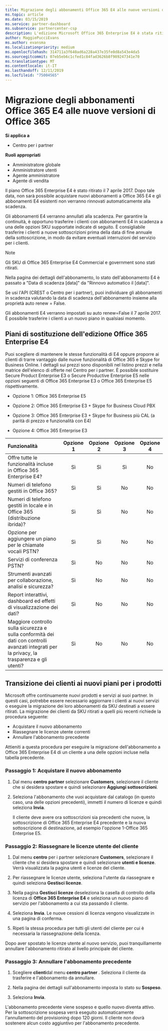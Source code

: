 ```yaml
---
title: Migrazione degli abbonamenti Office 365 E4 alle nuove versioni di Office 365 | Centro per i partner
ms.topic: article
ms.date: 03/15/2019
ms.service: partner-dashboard
ms.subservice: partnercenter-csp
description: L'edizione Microsoft Office 365 Enterprise E4 è stata ritirata il 7 aprile 2017. Scopri come eseguire la migrazione degli abbonamenti del cliente alle nuove versioni di Office 365.
author: MaggiePucciEvans
ms.author: evansma
ms.localizationpriority: medium
ms.openlocfilehash: 314711a3f640ad6a228a437e35fe0d8a543e4da5
ms.sourcegitcommit: 07eb5eb6c1cfed1c84fad3626b8f989247341e70
ms.translationtype: MT
ms.contentlocale: it-IT
ms.lasthandoff: 12/11/2019
ms.locfileid: "75004565"
---
```

# <a name="migrate-office-365-e4-subscriptions-to-newer-office-365-versions"></a>Migrazione degli abbonamenti Office 365 E4 alle nuove versioni di Office 365

**Si applica a**

-  Centro per i partner

**Ruoli appropriati**
-   Amministratore globale
-   Amministratore utenti
-   Agente amministratore
-   Agente di vendita

Il piano Office 365 Enterprise E4 è stato ritirato il 7 aprile 2017. Dopo tale data, non sarà possibile acquistare nuovi abbonamenti a Office 365 E4 e gli abbonamenti E4 esistenti non verranno rinnovati automaticamente alla scadenza.

Gli abbonamenti E4 verranno annullati alla scadenza. Per garantire la continuità, è opportuno trasferire i clienti con abbonamenti E4 in scadenza a una delle opzioni SKU supportate indicate di seguito. È consigliabile trasferire i clienti a nuove sottoscrizioni prima della data di fine annuale della sottoscrizione, in modo da evitare eventuali interruzioni del servizio per i clienti. 

> [!NOTE]  
>  Gli SKU di Office 365 Enterprise E4 Commercial e government sono stati ritirati.
 
Nella pagina dei dettagli dell'abbonamento, lo stato dell'abbonamento E4 è passato a "Data di scadenza [data]" da "Rinnovo automatico il [data]". 

Se usi l'API (CREST o Centro per i partner), puoi individuare gli abbonamenti in scadenza valutando la data di scadenza dell'abbonamento insieme alla proprietà auto renew = False. 

Gli abbonamenti E4 verranno impostati su auto renew=False il 7 aprile 2017. È possibile trasferire i clienti a un nuovo piano in qualsiasi momento. 

## <a name="office-365-enterprise-e4-edition-replacement-plans"></a>Piani di sostituzione dell'edizione Office 365 Enterprise E4

Puoi scegliere di mantenere le stesse funzionalità di E4 oppure proporre ai clienti di trarre vantaggio dalle nuove funzionalità di Office 365 e Skype for Business Online. I dettagli sui prezzi sono disponibili nel listino prezzi e nella matrice dell'elenco di offerte nel Centro per i partner. È possibile sostituire Secure Product Enterprise E3 o Secure Productive Enterprise E5 nelle opzioni seguenti di Office 365 Enterprise E3 o Office 365 Enterprise E5 rispettivamente.

- Opzione 1: Office 365 Enterprise E5

- Opzione 2: Office 365 Enterprise E3 + Skype for Business Cloud PBX

- Opzione 3: Office 365 Enterprise E3 + Skype for Business più CAL (a parità di prezzo e funzionalità con E4)

- Opzione 4: Office 365 Enterprise E3


| Funzionalità | Opzione 1 | Opzione 2 | Opzione 3 | Opzione 4 |
| :---    | :------: |   :---:  |   :---:  |   :---:  |
| Offre tutte le funzionalità incluse in Office 365 Enterprise E4? | Sì | Sì | Sì | No |
| Numeri di telefono gestiti in Office 365? | Sì | Sì | No | No |
| Numeri di telefono gestiti in locale e in Office 365 (distribuzione ibrida)? | Sì | Sì | No | No |
| Opzione per aggiungere un piano per le chiamate vocali PSTN? | Sì | Sì | No | No |
| Servizi di conferenza PSTN? | Sì | No | No | No |
| Strumenti avanzati per collaborazione, analisi e sicurezza? | Sì | No | No | No |
| Report interattivi, dashboard ed effetti di visualizzazione dei dati? | Sì | No | No | No | 
| Maggiore controllo sulla sicurezza e sulla conformità dei dati con controlli avanzati integrati per la privacy, la trasparenza e gli utenti? | Sì | No | No | No | 

## <a name="transition-customers-to-new-product-plans"></a>Transizione dei clienti ai nuovi piani per i prodotti

Microsoft offre continuamente nuovi prodotti e servizi ai suoi partner. In questi casi, potrebbe essere necessario aggiornare i clienti ai nuovi servizi o eseguire la migrazione dei loro abbonamenti da SKU destinati a essere ritirati. La migrazione dei clienti da SKU ritirati a quelli più recenti richiede la procedura seguente:

-   Acquistare il nuovo abbonamento
-   Riassegnare le licenze utente correnti
-   Annullare l'abbonamento precedente

Attieniti a questa procedura per eseguire la migrazione dell'abbonamento a Office 365 Enterprise E4 di un cliente a una delle opzioni incluse nella tabella precedente.

### <a name="step-1---purchase-the-new-subscription"></a>Passaggio 1: Acquistare il nuovo abbonamento

1. Dal menu **centro partner** selezionare **Customers**, selezionare il cliente che si desidera spostare e quindi selezionare **Aggiungi sottoscrizioni**.

2. Seleziona l'abbonamento che vuoi acquistare dal catalogo (in questo caso, una delle opzioni precedenti), immetti il numero di licenze e quindi seleziona **Invia**.

   Il cliente deve avere ora sottoscrizioni sia precedenti che nuove, la sottoscrizione di Office 365 Enterprise E4 precedente e la nuova sottoscrizione di destinazione, ad esempio l'opzione 1-Office 365 Enterprise E5.

### <a name="step-2---reassign-the-customers-users-licenses"></a>Passaggio 2: Riassegnare le licenze utente del cliente

1. Dal menu **centro** per i partner selezionare **Customers**, selezionare il cliente che si desidera spostare e quindi selezionare **utenti e licenze**. Verrà visualizzata la pagina utenti e licenze del cliente.

2. Per riassegnare le licenze utente, seleziona l'utente da riassegnare e quindi seleziona **Gestisci licenze**.

3. Nella pagina **Gestisci licenze** deseleziona la casella di controllo della licenza di **Office 365 Enterprise E4** e seleziona un nuovo piano di servizio per l'abbonamento a cui sta passando il cliente.

4. Seleziona **Invia**. Le nuove cessioni di licenza vengono visualizzate in una pagina di conferma.

5. Ripeti la stessa procedura per tutti gli utenti del cliente per cui è necessaria la riassegnazione della licenza.

Dopo aver spostato le licenze utente al nuovo servizio, puoi tranquillamente annullare l'abbonamento ritirato al livello principale del cliente.

### <a name="step-3---cancel-the-old-subscription"></a>Passaggio 3: Annullare l'abbonamento precedente

1. Scegliere **clienti**dal menu **centro partner** . Seleziona il cliente da trasferire e l'abbonamento da annullare.

2. Nella pagina dei dettagli sull'abbonamento imposta lo stato su **Sospeso**.

3. Seleziona **Invia**.

L'abbonamento precedente viene sospeso e quello nuovo diventa attivo. Per la sottoscrizione sospesa verrà eseguito automaticamente l'annullamento del provisioning dopo 120 giorni. Il cliente non dovrà sostenere alcun costo aggiuntivo per l'abbonamento precedente.



 



